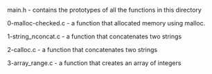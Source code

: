 main.h - contains the prototypes of all the functions in this directory

0-malloc-checked.c - a function that allocated memory using malloc.

1-string_nconcat.c - a function that concatenates two strings

2-calloc.c - a function that concatenates two strings

3-array_range.c - a function that creates an array of integers
